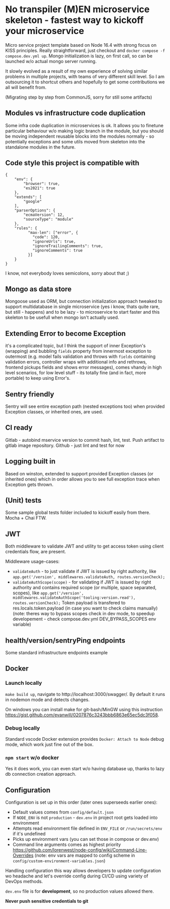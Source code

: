 # No transpiler (M)EN microservice skeleton - fastest way to kickoff your microservice

Micro service project template based on Node 16.4 with strong focus on KISS principles. Really straightforward, just checkout and `docker compose -f compose.dev.yml up`. Mongo initialization is lazy, on first call, so can be launched w/o actual mongo server running.

It slowly evolved as a result of my own experience of solving similar problems in multiple projects, with teams of very different skill level. So I am outsourcing it to shortcut others and hopefully to get some contributions we all will benefit from.

(Migrating step by step from CommonJS, sorry for still some artifacts)

## Modules vs infrastructure code duplication

Some infra code duplication in microservices is ok. It allows you to finetune particular behaviour w/o making logic branch in the module, but you should be moving independent reusable blocks into the modules normally - so potentially exceptions and some utils moved from skeleton into the standalone modules in the future.

## Code style this project is compatible with

```
{
    "env": {
        "browser": true,
        "es2021": true
    },
    "extends": [
        "google"
    ],
    "parserOptions": {
        "ecmaVersion": 12,
        "sourceType": "module"
    },
    "rules": {
          "max-len": ["error", {
            "code": 120,
            "ignoreUrls": true,
            "ignoreTrailingComments": true,
            "ignoreComments": true
          }]
    }
}
```
I know, not everybody loves semicolons, sorry about that ;)

## Mongo as data store

Mongoose used as ORM, but connection initialization approach tweaked to support multidatabase in single microservice (yes i know, thats quite rare, but still - happens) and to be lazy - to microservice to start faster and this skeleton to be usefull when mongo isn't actually used.

## Extending Error to become Exception

it's a complicated topic, but I think the support of inner Exception's (wrapping) and bubbling `fields` property from innermost exception to outermost (e.g. model fails validation and throws with `fields` containing validation errors, controller wraps with additional info and rethrows, frontend pickups fields and shows error messages), comes vhandy in high level scenarios, for low level stuff - its totally fine (and in fact, more portable) to keep using Error's.

## Sentry friendly

Sentry will see entire exception path (nested exceptions too) when provided Exception classes, or inherited ones, are used.

## CI ready

Gitlab - autobind mservice version to commit hash, lint, test. Push artifact to gitlab image repository.
Github - just lint and test for now

## Logging built in

Based on winston, extended to support provided Exception classes (or inherited ones) which in order allows you to see full exception trace when Exception gets thrown.

## (Unit) tests

Some sample global tests folder included to kickoff easily from there. Mocha + Chai FTW.

## JWT

Both middleware to validate JWT and utility to get access token using client credentials flow, are present.

Middleware usage-cases:
* `validateAuth` - to just validate if JWT is issued by right authority, like `app.get('/version', middlewares.validateAuth, routes.versionCheck);`
* `validateAuthScope(scope)` - for validating if JWT is issued by right authority and contains required scope (or multiple, space separated, scopes), like `app.get('/version', middlewares.validateAuthScope('tooling:version.read'), routes.versionCheck);`
Token payload is transfered to res.locals.token.payload (in case you want to check claims manually)
(note: theres way to bypass scopes check in dev mode, to speedup developement - check compose.dev.yml DEV_BYPASS_SCOPES env variable)

## health/version/sentryPing endpoints

Some standard infrastructure endpoints example

## Docker

### Launch locally

`make build up`, navigate to http://localhost:3000/swagger/. By default it runs in nodemon mode and detects changes.

On windows you can install make for git-bash/MinGW using this instruction https://gist.github.com/evanwill/0207876c3243bbb6863e65ec5dc3f058.

### Debug locally

Standard vscode Docker extension provides `Docker: Attach to Node` debug mode, which work just fine out of the box.

### `npm start` w/o docker

Yes it does work, you can even start w/o having database up, thanks to lazy db connection creation approach.

## Configuration

Configuration is set up in this order (later ones superseeds earlier ones):
- Default values comes from `config/default.json`
- If `NODE_ENV` is not `production` - `dev.env` in project root gets loaded into environment
- Attempts read environment file defined in `ENV_FILE` or `/run/secrets/env` if it's undefined
- Picks up environment vars (you can set those in compose or dev.env)
- Command line arguments comes as highest priority https://github.com/lorenwest/node-config/wiki/Command-Line-Overrides
(note: env vars are mapped to config scheme in `config/custom-environment-variables.json`)

Handling configuration this way allows developers to update configuration wo headache and let's override config during CI/CD using variety of DevOps methods.

`dev.env` file is for **development**, so no production values allowed there.

**Never push sensitive credentials to git**
